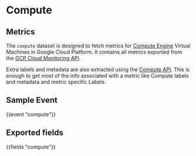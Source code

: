 # Compute

## Metrics

The `compute` dataset is designed to fetch metrics for [Compute Engine](https://cloud.google.com/compute/) Virtual Machines in Google Cloud Platform. It contains all metrics exported from the [GCP Cloud Monitoring API](https://cloud.google.com/monitoring/api/metrics_gcp#gcp-compute).

Extra labels and metadata are also extracted using the [Compute API](https://cloud.google.com/compute/docs/reference/rest/v1/instances/get). This is enough to get most of the info associated with a metric like Compute labels and metadata and metric specific Labels.

## Sample Event

{{event "compute"}}

## Exported fields

{{fields "compute"}}